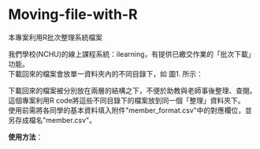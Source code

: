 # Moving-file-with-R
本專案利用R批次整理系統檔案  

我們學校(NCHU)的線上課程系統：ilearning，有提供已繳交作業的「批次下載」功能。  
下載回來的檔案會放單一資料夾內的不同目錄下，如 圖1. 所示：  










下載回來的檔案被分別放在兩層的結構之下，不便於助教與老師事後整理、查閱。  
這個專案利用R code將這些不同目錄下的檔案放到同一個「整理」資料夾下。  
使用前需將各同學的基本資料填入附件"member_format.csv"中的對應欄位，並另存成檔名"member.csv"。

**使用方法**：
